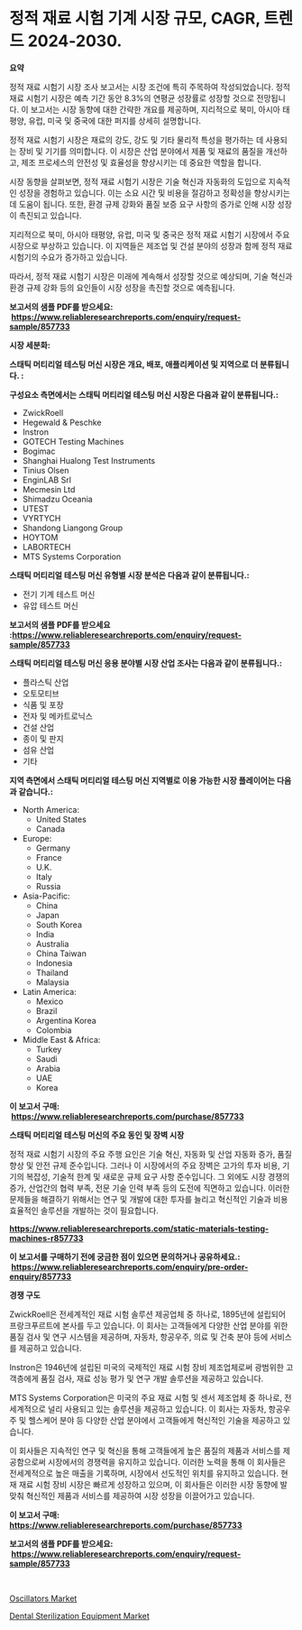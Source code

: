 <p><h1>정적 재료 시험 기계 시장 규모, CAGR, 트렌드 2024-2030.</h1></p><p><strong>요약</strong></p>
<p><p>정적 재료 시험기 시장 조사 보고서는 시장 조건에 특히 주목하여 작성되었습니다. 정적 재료 시험기 시장은 예측 기간 동안 8.3%의 연평균 성장률로 성장할 것으로 전망됩니다. 이 보고서는 시장 동향에 대한 간략한 개요를 제공하며, 지리적으로 북미, 아시아 태평양, 유럽, 미국 및 중국에 대한 퍼지를 상세히 설명합니다.</p><p>정적 재료 시험기 시장은 재료의 강도, 강도 및 기타 물리적 특성을 평가하는 데 사용되는 장비 및 기기를 의미합니다. 이 시장은 산업 분야에서 제품 및 재료의 품질을 개선하고, 제조 프로세스의 안전성 및 효율성을 향상시키는 데 중요한 역할을 합니다.</p><p>시장 동향을 살펴보면, 정적 재료 시험기 시장은 기술 혁신과 자동화의 도입으로 지속적인 성장을 경험하고 있습니다. 이는 소요 시간 및 비용을 절감하고 정확성을 향상시키는 데 도움이 됩니다. 또한, 환경 규제 강화와 품질 보증 요구 사항의 증가로 인해 시장 성장이 촉진되고 있습니다.</p><p>지리적으로 북미, 아시아 태평양, 유럽, 미국 및 중국은 정적 재료 시험기 시장에서 주요 시장으로 부상하고 있습니다. 이 지역들은 제조업 및 건설 분야의 성장과 함께 정적 재료 시험기의 수요가 증가하고 있습니다.</p><p>따라서, 정적 재료 시험기 시장은 미래에 계속해서 성장할 것으로 예상되며, 기술 혁신과 환경 규제 강화 등의 요인들이 시장 성장을 촉진할 것으로 예측됩니다.</p></p>
<p><strong>보고서의 샘플 PDF를 받으세요: &nbsp;<a href="https://www.reliableresearchreports.com/enquiry/request-sample/857733">https://www.reliableresearchreports.com/enquiry/request-sample/857733</a></strong></p>
<p><strong>시장 세분화:</strong></p>
<p><strong> 스태틱 머티리얼 테스팅 머신 시장은 개요, 배포, 애플리케이션 및 지역으로 더 분류됩니다. :</strong></p>
<p><strong>구성요소 측면에서는 스태틱 머티리얼 테스팅 머신 시장은 다음과 같이 분류됩니다.:</strong></p>
<p><ul><li>ZwickRoell</li><li>Hegewald & Peschke</li><li>Instron</li><li>GOTECH Testing Machines</li><li>Bogimac</li><li>Shanghai Hualong Test Instruments</li><li>Tinius Olsen</li><li>EnginLAB Srl</li><li>Mecmesin Ltd</li><li>Shimadzu Oceania</li><li>UTEST</li><li>VYRTYCH</li><li>Shandong Liangong Group</li><li>HOYTOM</li><li>LABORTECH</li><li>MTS Systems Corporation</li></ul></p>
<p><strong> 스태틱 머티리얼 테스팅 머신 유형별 시장 분석은 다음과 같이 분류됩니다.:</strong></p>
<p><ul><li>전기 기계 테스트 머신</li><li>유압 테스트 머신</li></ul></p>
<p><strong>보고서의 샘플 PDF를 받으세요 :<a href="https://www.reliableresearchreports.com/enquiry/request-sample/857733">https://www.reliableresearchreports.com/enquiry/request-sample/857733</a></strong></p>
<p><strong> 스태틱 머티리얼 테스팅 머신 응용 분야별 시장 산업 조사는 다음과 같이 분류됩니다.:</strong></p>
<p><ul><li>플라스틱 산업</li><li>오토모티브</li><li>식품 및 포장</li><li>전자 및 메카트로닉스</li><li>건설 산업</li><li>종이 및 판지</li><li>섬유 산업</li><li>기타</li></ul></p>
<p><strong>지역 측면에서 스태틱 머티리얼 테스팅 머신 지역별로 이용 가능한 시장 플레이어는 다음과 같습니다.:</strong></p>
<p><ul>
    <li>
        North America:
        <ul>
            <li>United States</li>
            <li>Canada</li>
        </ul>
    </li>
    <li>
        Europe:
        <ul>
            <li>Germany</li>
            <li>France</li>
            <li>U.K.</li>
            <li>Italy</li>
            <li>Russia</li>
        </ul>
    </li>
    <li>
        Asia-Pacific:
        <ul>
            <li>China</li>
            <li>Japan</li>
            <li>South Korea</li>
            <li>India</li>
            <li>Australia</li>
            <li>China Taiwan</li>
            <li>Indonesia</li>
            <li>Thailand</li>
            <li>Malaysia</li>
        </ul>
    </li>
    <li>
        Latin America:
        <ul>
            <li>Mexico</li>
            <li>Brazil</li>
            <li>Argentina Korea</li>
            <li>Colombia</li>
        </ul>
    </li>
    <li>
        Middle East & Africa:
        <ul>
            <li>Turkey</li>
            <li>Saudi</li>
            <li>Arabia</li>
            <li>UAE</li>
            <li>Korea</li>
        </ul>
    </li>
    </ul></p>
<p><strong>이 보고서 구매: &nbsp;<a href="https://www.reliableresearchreports.com/purchase/857733">https://www.reliableresearchreports.com/purchase/857733</a></strong></p>
<p><strong>스태틱 머티리얼 테스팅 머신의 주요 동인 및 장벽 시장</strong></p>
<p><p>정적 재료 시험기 시장의 주요 주행 요인은 기술 혁신, 자동화 및 산업 자동화 증가, 품질 향상 및 안전 규제 준수입니다. 그러나 이 시장에서의 주요 장벽은 고가의 투자 비용, 기기의 복잡성, 기술적 한계 및 새로운 규제 요구 사항 준수입니다. 그 외에도 시장 경쟁의 증가, 산업간의 협력 부족, 전문 기술 인력 부족 등의 도전에 직면하고 있습니다. 이러한 문제들을 해결하기 위해서는 연구 및 개발에 대한 투자를 늘리고 혁신적인 기술과 비용 효율적인 솔루션을 개발하는 것이 필요합니다.</p></p>
<p><strong><a href="https://www.reliableresearchreports.com/static-materials-testing-machines-r857733">https://www.reliableresearchreports.com/static-materials-testing-machines-r857733</a></strong></p>
<p><strong>이 보고서를 구매하기 전에 궁금한 점이 있으면 문의하거나 공유하세요.: &nbsp;<a href="https://www.reliableresearchreports.com/enquiry/pre-order-enquiry/857733">https://www.reliableresearchreports.com/enquiry/pre-order-enquiry/857733</a></strong></p>
<p><strong>경쟁 구도</strong></p>
<p><p>ZwickRoell은 전세계적인 재료 시험 솔루션 제공업체 중 하나로, 1895년에 설립되어 프랑크푸르트에 본사를 두고 있습니다. 이 회사는 고객들에게 다양한 산업 분야를 위한 품질 검사 및 연구 시스템을 제공하며, 자동차, 항공우주, 의료 및 건축 분야 등에 서비스를 제공하고 있습니다. </p><p>Instron은 1946년에 설립된 미국의 국제적인 재료 시험 장비 제조업체로써 광범위한 고객층에게 품질 검사, 재료 성능 평가 및 연구 개발 솔루션을 제공하고 있습니다. </p><p>MTS Systems Corporation은 미국의 주요 재료 시험 및 센서 제조업체 중 하나로, 전세계적으로 널리 사용되고 있는 솔루션을 제공하고 있습니다. 이 회사는 자동차, 항공우주 및 헬스케어 분야 등 다양한 산업 분야에서 고객들에게 혁신적인 기술을 제공하고 있습니다. </p><p>이 회사들은 지속적인 연구 및 혁신을 통해 고객들에게 높은 품질의 제품과 서비스를 제공함으로써 시장에서의 경쟁력을 유지하고 있습니다. 이러한 노력을 통해 이 회사들은 전세계적으로 높은 매출을 기록하며, 시장에서 선도적인 위치를 유지하고 있습니다. 현재 재료 시험 장비 시장은 빠르게 성장하고 있으며, 이 회사들은 이러한 시장 동향에 발맞춰 혁신적인 제품과 서비스를 제공하여 시장 성장을 이끌어가고 있습니다.</p></p>
<p><strong>이 보고서 구매: &nbsp; <a href="https://www.reliableresearchreports.com/purchase/857733">https://www.reliableresearchreports.com/purchase/857733</a></strong></p>
<p><strong>보고서의 샘플 PDF를 받으세요: &nbsp;<a href="https://www.reliableresearchreports.com/enquiry/request-sample/857733">https://www.reliableresearchreports.com/enquiry/request-sample/857733</a></strong><strong></strong></p>
<p>&nbsp;</p>
<p><p><a href="https://frill-swim-3cd.notion.site/Oscillators-Market-Research-Report-Its-History-and-Forecast-2024-to-2031-1c0fc5c7ee424158a3a6d06725412700">Oscillators Market</a></p><p><a href="https://github.com/singletonthaxterkelliehr2df/Market-Research-Report-List-2/blob/main/dental-sterilization-equipment-market.md">Dental Sterilization Equipment Market</a></p></p>